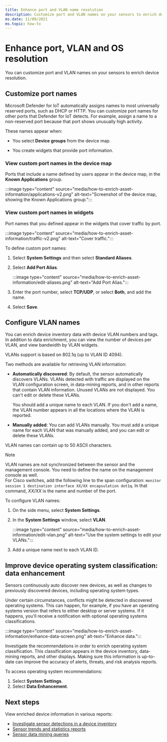 ```yaml
---
title: Enhance port and VLAN name resolution
description: Customize port and VLAN names on your sensors to enrich device resolution.
ms.date: 11/09/2021
ms.topic: how-to
---
```


# Enhance port, VLAN and OS resolution

You can customize port and VLAN names on your sensors to enrich device resolution.

## Customize port names

Microsoft Defender for IoT automatically assigns names to most universally reserved ports, such as DHCP or HTTP. You can customize port names for other ports that Defender for IoT detects. For example, assign a name to a non-reserved port because that port shows unusually high activity.

These names appear when:

  - You select **Device groups** from the device map.

  - You create widgets that provide port information.

### View custom port names in the device map

Ports that include a name defined by users appear in the device map, in the **Known Applications** group.

:::image type="content" source="media/how-to-enrich-asset-information/applications-v2.png" alt-text="Screenshot of the device map, showing the Known Applications group.":::

### View custom port names in widgets

Port names that you defined appear in the widgets that cover traffic by port.

:::image type="content" source="media/how-to-enrich-asset-information/traffic-v2.png" alt-text="Cover traffic.":::

To define custom port names:

1. Select **System Settings** and then select **Standard Aliases**.

2. Select **Add Port Alias**.

    :::image type="content" source="media/how-to-enrich-asset-information/edit-aliases.png" alt-text="Add Port Alias.":::

3. Enter the port number, select **TCP/UDP**, or select **Both**, and add the name.

4. Select **Save**.

## Configure VLAN names

You can enrich device inventory data with device VLAN numbers and tags. In addition to data enrichment, you can view the number of devices per VLAN, and view bandwidth by VLAN widgets.

VLANs support is based on 802.1q (up to VLAN ID 4094).

Two methods are available for retrieving VLAN information:

- **Automatically discovered**: By default, the sensor automatically discovers VLANs. VLANs detected with traffic are displayed on the VLAN configuration screen, in data-mining reports, and in other reports that contain VLAN information. Unused VLANs are not displayed. You can't edit or delete these VLANs. 

  You should add a unique name to each VLAN. If you don't add a name, the VLAN number appears in all the locations where the VLAN is reported.

- **Manually added**: You can add VLANs manually. You must add a unique name for each VLAN that was manually added, and you can edit or delete these VLANs.

VLAN names can contain up to 50 ASCII characters.

> [!NOTE]
> VLAN names are not synchronized between the sensor and the management console. You need to define the name on the management console as well.  
For Cisco switches, add the following line to the span configuration: `monitor session 1 destination interface XX/XX encapsulation dot1q`. In that command, *XX/XX* is the name and number of the port.

To configure VLAN names:

1. On the side menu, select **System Settings**.

2. In the **System Settings** window, select **VLAN**.

    :::image type="content" source="media/how-to-enrich-asset-information/edit-vlan.png" alt-text="Use the system settings to edit your VLANs.":::

3. Add a unique name next to each VLAN ID.

## Improve device operating system classification: data enhancement

Sensors continuously auto discover new devices, as well as changes to previously discovered devices, including operating system types.

Under certain circumstances, conflicts might be detected in discovered operating systems. This can happen, for example, if you have an operating systems version that refers to either desktop or server systems. If it happens, you'll receive a notification with optional operating systems classifications.

:::image type="content" source="media/how-to-enrich-asset-information/enhance-data-screen.png" alt-text="Enhance data.":::

Investigate the recommendations in order to enrich  operating system classification. This classification appears in the device inventory, data-mining reports, and other displays. Making sure this information is up-to-date can improve the accuracy of alerts, threats, and risk analysis reports.

To access operating system recommendations:

1. Select **System Settings**.
1. Select **Data Enhancement**.

## Next steps

View enriched device information in various reports:

- [Investigate sensor detections in a device inventory](how-to-investigate-sensor-detections-in-a-device-inventory.md)
- [Sensor trends and statistics reports](how-to-create-trends-and-statistics-reports.md)
- [Sensor data mining queries](how-to-create-data-mining-queries.md)
